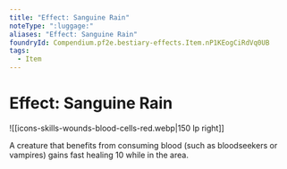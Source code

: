 ```yaml
---
title: "Effect: Sanguine Rain"
noteType: ":luggage:"
aliases: "Effect: Sanguine Rain"
foundryId: Compendium.pf2e.bestiary-effects.Item.nP1KEogCiRdVq0UB
tags:
  - Item
---
```


# Effect: Sanguine Rain
![[icons-skills-wounds-blood-cells-red.webp|150 lp right]]

A creature that benefits from consuming blood (such as bloodseekers or vampires) gains fast healing 10 while in the area.
